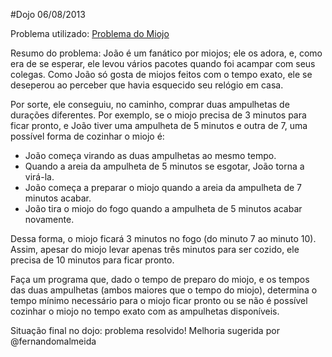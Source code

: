 #Dojo 06/08/2013

Problema utilizado: [Problema do Miojo](http://dojopuzzles.com/problemas/exibe/problema-do-miojo/ "DojoPuzzles")

Resumo do problema: 
João é um fanático por miojos; ele os adora, e, como era de se esperar, ele levou vários pacotes quando foi acampar com seus colegas. Como João só gosta de miojos feitos com o tempo exato, ele se deseperou ao perceber que havia esquecido seu relógio em casa.

Por sorte, ele conseguiu, no caminho, comprar duas ampulhetas de durações diferentes. Por exemplo, se o miojo precisa de 3 minutos para ficar pronto, e João tiver uma ampulheta de 5 minutos e outra de 7, uma possível forma de cozinhar o miojo é:

- João começa virando as duas ampulhetas ao mesmo tempo.
- Quando a areia da ampulheta de 5 minutos se esgotar, João torna a virá-la.
- João começa a preparar o miojo quando a areia da ampulheta de 7 minutos acabar.
- João tira o miojo do fogo quando a ampulheta de 5 minutos acabar novamente.

Dessa forma, o miojo ficará 3 minutos no fogo (do minuto 7 ao minuto 10). Assim, apesar do miojo levar apenas três minutos para ser cozido, ele precisa de 10 minutos para ficar pronto.

Faça um programa que, dado o tempo de preparo do miojo, e os tempos das duas ampulhetas (ambos maiores que o tempo do miojo), determina o tempo mínimo necessário para o miojo ficar pronto ou se não é possível cozinhar o miojo no tempo exato com as ampulhetas disponíveis.

Situação final no dojo: problema resolvido!
Melhoria sugerida por @fernandomalmeida

